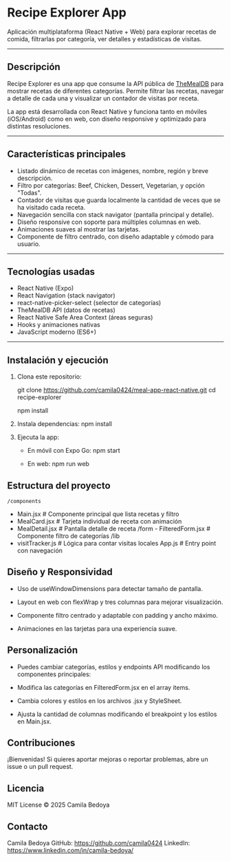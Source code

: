 # Recipe Explorer App

Aplicación multiplataforma (React Native + Web) para explorar recetas de comida, filtrarlas por categoría, ver detalles y estadísticas de visitas.

---

## Descripción

Recipe Explorer es una app que consume la API pública de [TheMealDB](https://www.themealdb.com/api.php) para mostrar recetas de diferentes categorías. Permite filtrar las recetas, navegar a detalle de cada una y visualizar un contador de visitas por receta.

La app está desarrollada con React Native y funciona tanto en móviles (iOS/Android) como en web, con diseño responsive y optimizado para distintas resoluciones.

---

## Características principales

- Listado dinámico de recetas con imágenes, nombre, región y breve descripción.
- Filtro por categorías: Beef, Chicken, Dessert, Vegetarian, y opción "Todas".
- Contador de visitas que guarda localmente la cantidad de veces que se ha visitado cada receta.
- Navegación sencilla con stack navigator (pantalla principal y detalle).
- Diseño responsive con soporte para múltiples columnas en web.
- Animaciones suaves al mostrar las tarjetas.
- Componente de filtro centrado, con diseño adaptable y cómodo para usuario.

---

## Tecnologías usadas

- React Native (Expo)
- React Navigation (stack navigator)
- react-native-picker-select (selector de categorías)
- TheMealDB API (datos de recetas)
- React Native Safe Area Context (áreas seguras)
- Hooks y animaciones nativas
- JavaScript moderno (ES6+)

---

## Instalación y ejecución

1. Clona este repositorio:

   git clone https://github.com/camila0424/meal-app-react-native.git
   cd recipe-explorer

   npm install

2. Instala dependencias:
   npm install

 
3. Ejecuta la app:
   - En móvil con Expo Go:
     npm start

   - En web:
     npm run web

## Estructura del proyecto

    /components

- Main.jsx # Componente principal que lista recetas y filtro
- MealCard.jsx # Tarjeta individual de receta con animación
- MealDetail.jsx # Pantalla detalle de receta
  /form - FilteredForm.jsx # Componente filtro de categorías
  /lib
- visitTracker.js # Lógica para contar visitas locales
  App.js # Entry point con navegación

##  Diseño y Responsividad

- Uso de useWindowDimensions para detectar tamaño de pantalla.

- Layout en web con flexWrap y tres columnas para mejorar visualización.

- Componente filtro centrado y adaptable con padding y ancho máximo.

- Animaciones en las tarjetas para una experiencia suave.

## Personalización

- Puedes cambiar categorías, estilos y endpoints API modificando los componentes principales:

- Modifica las categorías en FilteredForm.jsx en el array items.

- Cambia colores y estilos en los archivos .jsx y StyleSheet.

- Ajusta la cantidad de columnas modificando el breakpoint y los estilos en Main.jsx.

##  Contribuciones

¡Bienvenidas! Si quieres aportar mejoras o reportar problemas, abre un issue o un pull request.

## Licencia

MIT License © 2025 Camila Bedoya

##  Contacto

Camila Bedoya
GitHub: https://github.com/camila0424
LinkedIn: https://www.linkedin.com/in/camila-bedoya/
